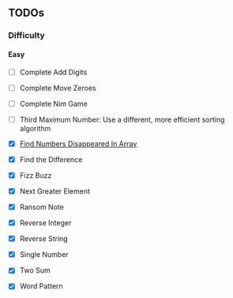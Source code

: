 ## TODOs

### Difficulty

#### Easy

- [ ] Complete Add Digits

- [ ] Complete Move Zeroes

- [ ] Complete Nim Game

- [ ] Third Maximum Number: Use a different, more efficient sorting algorithm

- [x] [Find Numbers Disappeared In Array][find_nums_disappeared_in_array]

- [x] Find the Difference

- [x] Fizz Buzz

- [x] Next Greater Element

- [x] Ransom Note

- [x] Reverse Integer

- [x] Reverse String

- [x] Single Number

- [x] Two Sum

- [x] Word Pattern



[find_nums_disappeared_in_array]: https://github.com/tbuchannan/leetCode_hackerRank/blob/master/Easy/find_nums_disappeared_in_array.js
